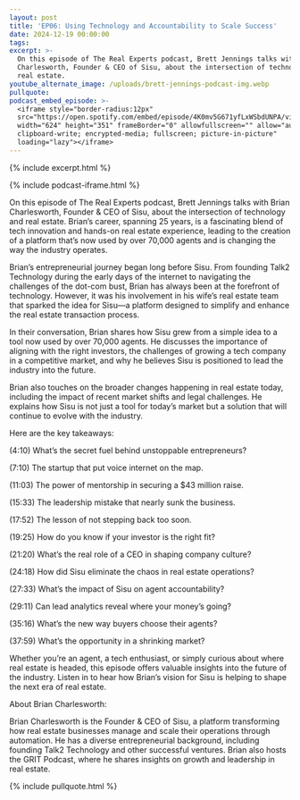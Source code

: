 ```yaml
---
layout: post
title: 'EP06: Using Technology and Accountability to Scale Success'
date: 2024-12-19 00:00:00
tags:
excerpt: >-
  On this episode of The Real Experts podcast, Brett Jennings talks with Brian
  Charlesworth, Founder & CEO of Sisu, about the intersection of technology and
  real estate.
youtube_alternate_image: /uploads/brett-jennings-podcast-img.webp
pullquote:
podcast_embed_episode: >-
  <iframe style="border-radius:12px"
  src="https://open.spotify.com/embed/episode/4K0mv5G671yfLxWSbdUNPA/video?utm_source=generator"
  width="624" height="351" frameBorder="0" allowfullscreen="" allow="autoplay;
  clipboard-write; encrypted-media; fullscreen; picture-in-picture"
  loading="lazy"></iframe>
---
```

{% include excerpt.html %}

{% include podcast-iframe.html %}

On this episode of The Real Experts podcast, Brett Jennings talks with Brian Charlesworth, Founder & CEO of Sisu, about the intersection of technology and real estate. Brian’s career, spanning 25 years, is a fascinating blend of tech innovation and hands-on real estate experience, leading to the creation of a platform that’s now used by over 70,000 agents and is changing the way the industry operates.

Brian’s entrepreneurial journey began long before Sisu. From founding Talk2 Technology during the early days of the internet to navigating the challenges of the dot-com bust, Brian has always been at the forefront of technology. However, it was his involvement in his wife’s real estate team that sparked the idea for Sisu—a platform designed to simplify and enhance the real estate transaction process.

In their conversation, Brian shares how Sisu grew from a simple idea to a tool now used by over 70,000 agents. He discusses the importance of aligning with the right investors, the challenges of growing a tech company in a competitive market, and why he believes Sisu is positioned to lead the industry into the future.

Brian also touches on the broader changes happening in real estate today, including the impact of recent market shifts and legal challenges. He explains how Sisu is not just a tool for today’s market but a solution that will continue to evolve with the industry.

Here are the key takeaways:

(4:10) What’s the secret fuel behind unstoppable entrepreneurs?

(7:10) The startup that put voice internet on the map.

(11:03) The power of mentorship in securing a $43 million raise.

(15:33) The leadership mistake that nearly sunk the business.

(17:52) The lesson of not stepping back too soon.

(19:25) How do you know if your investor is the right fit?

(21:20) What’s the real role of a CEO in shaping company culture?

(24:18) How did Sisu eliminate the chaos in real estate operations?

(27:33) What’s the impact of Sisu on agent accountability?

(29:11) Can lead analytics reveal where your money’s going?

(35:16) What’s the new way buyers choose their agents?

(37:59) What’s the opportunity in a shrinking market?

Whether you’re an agent, a tech enthusiast, or simply curious about where real estate is headed, this episode offers valuable insights into the future of the industry. Listen in to hear how Brian’s vision for Sisu is helping to shape the next era of real estate.

About Brian Charlesworth:

Brian Charlesworth is the Founder & CEO of Sisu, a platform transforming how real estate businesses manage and scale their operations through automation. He has a diverse entrepreneurial background, including founding Talk2 Technology and other successful ventures. Brian also hosts the GRIT Podcast, where he shares insights on growth and leadership in real estate.

{% include pullquote.html %}